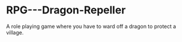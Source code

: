 # RPG---Dragon-Repeller

A role playing game where you have to ward off a dragon to protect a village. 
